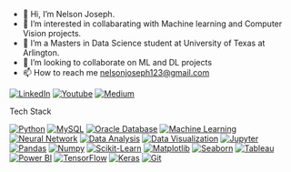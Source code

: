 - 👋 Hi, I’m Nelson Joseph.
- 👀 I’m interested in collabarating with Machine learning and Computer Vision projects.
- 🌱 I’m a Masters in Data Science student at University of Texas at Arlington.
- 💞️ I’m looking to collaborate on ML and DL projects
- 📫 How to reach me nelsonjoseph123@gmail.com

[![LinkedIn](https://img.shields.io/badge/-LinkedIn-black.svg?style=flat-square&logo=linkedin&colorB=255)](https://www.linkedin.com/in/nelsonjoseph123/)
[![Youtube](https://img.shields.io/badge/-Youtube-black.svg?style=flat-square&logo=Youtube&colorB=900)](https://www.youtube.com/channel/UCj-j1k_3vC6F1rVgrEhDF7g)
[![Medium](https://img.shields.io/badge/-Medium-black.svg?style=flat-square&logo=Medium&colorB=000)](https://medium.com/me/stories/public)
<!---
nelson123-lab/nelson123-lab is a ✨ special ✨ repository because its `README.md` (this file) appears on your GitHub profile.
You can click the Preview link to take a look at your changes.
--->

Tech Stack
<!-- List the technologies and tools you're proficient in -->
[![Python](https://img.shields.io/badge/Python-3776AB?style=flat-square&logo=python&logoColor=white)](#)
[![MySQL](https://img.shields.io/badge/MySQL-4479A1?style=flat-square&logo=mysql&logoColor=white)](#)
[![Oracle Database](https://img.shields.io/badge/Oracle%20Database-F80000?style=flat-square&logo=oracle&logoColor=white)](#)
[![Machine Learning](https://img.shields.io/badge/Machine%20Learning-6C757D?style=flat-square&logo=scikit-learn&logoColor=white)](#)
[![Neural Network](https://img.shields.io/badge/Neural%20Network-CC0000?style=flat-square&logo=neuralnetwork&logoColor=white)](#)
[![Data Analysis](https://img.shields.io/badge/Data%20Analysis-2ECC71?style=flat-square&logo=dataanalysis&logoColor=white)](#)
[![Data Visualization](https://img.shields.io/badge/Data%20Visualization-8E44AD?style=flat-square&logo=datavisualization&logoColor=white)](#)
[![Jupyter](https://img.shields.io/badge/Jupyter-F37626?style=flat-square&logo=jupyter&logoColor=white)](#)
[![Pandas](https://img.shields.io/badge/Pandas-150458?style=flat-square&logo=pandas&logoColor=white)](#)
[![Numpy](https://img.shields.io/badge/Numpy-013243?style=flat-square&logo=numpy&logoColor=white)](#)
[![Scikit-Learn](https://img.shields.io/badge/Scikit%20Learn-F7931E?style=flat-square&logo=scikitlearn&logoColor=white)](#)
[![Matplotlib](https://img.shields.io/badge/Matplotlib-11557C?style=flat-square&logo=matplotlib&logoColor=white)](#)
[![Seaborn](https://img.shields.io/badge/Seaborn-741B47?style=flat-square&logo=seaborn&logoColor=white)](#)
[![Tableau](https://img.shields.io/badge/Tableau-E97627?style=flat-square&logo=tableau&logoColor=white)](#)
[![Power BI](https://img.shields.io/badge/Power%20BI-F2C811?style=flat-square&logo=powerbi&logoColor=black)](#)
[![TensorFlow](https://img.shields.io/badge/TensorFlow-FF6F00?style=flat-square&logo=tensorflow&logoColor=white)](https://www.tensorflow.org/)
[![Keras](https://img.shields.io/badge/Keras-D00000?style=flat-square&logo=keras&logoColor=white)](https://keras.io/)
[![Git](https://img.shields.io/badge/Git-F05032?style=flat-square&logo=git&logoColor=white)](#)


